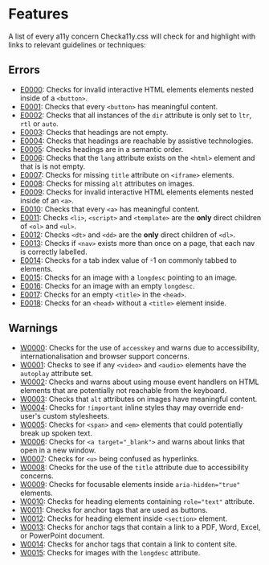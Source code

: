 # Features

A list of every a11y concern Checka11y.css will check for and highlight with links to relevant guidelines or techniques:

## Errors

- [E0000](./codes.md#E0000): Checks for invalid interactive HTML elements elements nested inside of a `<button>`.
- [E0001](./codes.md#E0001): Checks that every `<button>` has meaningful content.
- [E0002](./codes.md#E0002): Checks that all instances of the `dir` attribute is only set to `ltr`, `rtl` or `auto`.
- [E0003](./codes.md#E0003): Checks that headings are not empty.
- [E0004](./codes.md#E0004): Checks that headings are reachable by assistive technologies.
- [E0005](./codes.md#E0005): Checks headings are in a semantic order.
- [E0006](./codes.md#E0006): Checks that the `lang` attribute exists on the `<html>` element and that is is not empty.
- [E0007](./codes.md#E0007): Checks for missing `title` attribute on `<iframe>` elements.
- [E0008](./codes.md#E0008): Checks for missing `alt` attributes on images.
- [E0009](./codes.md#E0009): Checks for invalid interactive HTML elements elements nested inside of an `<a>`.
- [E0010](./codes.md#E0010): Checks that every `<a>` has meaningful content.
- [E0011](./codes.md#E0011): Checks `<li>`, `<script>` and `<template>` are the **only** direct children of `<ol>` and `<ul>`.
- [E0012](./codes.md#E0012): Checks `<dt>` and `<dd>` are the **only** direct children of `<dl>`.
- [E0013](./codes.md#E0013): Checks if `<nav>` exists more than once on a page, that each nav is correctly labelled.
- [E0014](./codes.md#E0014): Checks for a tab index value of -1 on commonly tabbed to elements.
- [E0015](./codes.md#E0015): Checks for an image with a `longdesc` pointing to an image.
- [E0016](./codes.md#E0016): Checks for an image with an empty `longdesc`.
- [E0017](./codes.md#E0017): Checks for an empty `<title>` in the `<head>`.
- [E0018](./codes.md#E0018): Checks for an `<head>` without a `<title>` element inside.

## Warnings

- [W0000](./codes.md#W0000): Checks for the use of `accesskey` and warns due to accessibility, internationalisation and browser support concerns.
- [W0001](./codes.md#W0001): Checks to see if any `<video>` and `<audio>` elements have the `autoplay` attribute set.
- [W0002](./codes.md#W0002): Checks and warns about using mouse event handlers on HTML elements that are potentially not reachable from the keyboard.
- [W0003](./codes.md#W0003): Checks that `alt` attributes on images have meaningful content.
- [W0004](./codes.md#W0004): Checks for `!important` inline styles thay may override end-user's custom stylesheets.
- [W0005](./codes.md#W0005): Checks for `<span>` and `<em>` elements that could potentially break up spoken text.
- [W0006](./codes.md#W0006): Checks for `<a target="_blank">` and warns about links that open in a new window.
- [W0007](./codes.md#W0007): Checks for `<u>` being confused as hyperlinks.
- [W0008](./codes.md#W0008): Checks for the use of the `title` attribute due to accessibility concerns.
- [W0009](./codes.md#W0009): Checks for focusable elements inside `aria-hidden="true"` elements.
- [W0010](./codes.md#W0010): Checks for heading elements containing `role="text"` attribute.
- [W0011](./codes.md#W0011): Checks for anchor tags that are used as buttons.
- [W0012](./codes.md#W0012): Checks for heading element inside `<section>` element.
- [W0013](./codes.md#W0013): Checks for anchor tags that contain a link to a PDF, Word, Excel, or PowerPoint document.
- [W0014](./codes.md#W0014): Checks for anchor tags that contain a link to content site.
- [W0015](./codes.md#W0014): Checks for images with the `longdesc` attribute.

